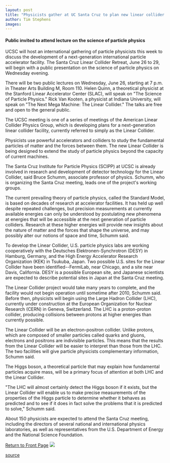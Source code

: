 ```yaml
---
layout: post
title: "Physicists gather at UC Santa Cruz to plan new linear collider project"
author: Tim Stephens
images:
---
```


#### **Public invited to attend lecture on the science of particle physics**

UCSC will host an international gathering of particle physicists this week to discuss the development of a next-generation international particle accelerator facility. The Santa Cruz Linear Collider Retreat, June 26 to 29, will begin with a public presentation on the science of particle physics on Wednesday evening.

There will be two public lectures on Wednesday, June 26, starting at 7 p.m. in Theater Arts Building M, Room 110. Helen Quinn, a theoretical physicist at the Stanford Linear Accelerator Center (SLAC), will speak on "The Science of Particle Physics." Rick Van Kooten, a physicist at Indiana University, will speak on "The Next Mega Machine: The Linear Collider." The talks are free and open to the general public.   
  
The UCSC meeting is one of a series of meetings of the American Linear Collider Physics Group, which is developing plans for a next-generation linear collider facility, currently referred to simply as the Linear Collider.

Physicists use powerful accelerators and colliders to study the fundamental particles of matter and the forces between them. The new Linear Collider is being designed to extend the study of particle physics beyond the capacity of current machines.   
  
The Santa Cruz Institute for Particle Physics (SCIPP) at UCSC is already involved in research and development of detector technology for the Linear Collider, said Bruce Schumm, associate professor of physics. Schumm, who is organizing the Santa Cruz meeting, leads one of the project's working groups.  
  
The current prevailing theory of particle physics, called the Standard Model, is based on decades of research at accelerator facilities. It has held up well despite repeated challenges, but precision measurements at currently available energies can only be understood by postulating new phenomena at energies that will be accessible at the next generation of particle colliders. Research at these higher energies will provide new insights about the nature of matter and the forces that shape the universe, and may possibly alter our notions of space and time, Schumm said.  
  
To develop the Linear Collider, U.S. particle physics labs are working cooperatively with the Deutsches Elektronen-Synchrotron (DESY) in Hamburg, Germany, and the High Energy Accelerator Research Organization (KEK) in Tsukuba, Japan. Two possible U.S. sites for the Linear Collider have been identified--FermiLab, near Chicago, and a site near Davis, California. DESY is a possible European site, and Japanese scientists are expected to describe potential sites in Japan at the Santa Cruz meeting.   
  
The Linear Collider project would take many years to complete, and the facility would not begin operation until sometime after 2010, Schumm said. Before then, physicists will begin using the Large Hadron Collider (LHC), currently under construction at the European Organization for Nuclear Research (CERN) in Geneva, Switzerland. The LHC is a proton-proton collider, producing collisions between protons at higher energies than currently possible.   
  
The Linear Collider will be an electron-positron collider. Unlike protons, which are composed of smaller particles called quarks and gluons, electrons and positrons are indivisible particles. This means that the results from the Linear Collider will be easier to interpret than those from the LHC. The two facilities will give particle physicists complementary information, Schumm said.  
  
The Higgs boson, a theoretical particle that may explain how fundamental particles acquire mass, will be a primary focus of attention at both LHC and the Linear Collider.  
  
"The LHC will almost certainly detect the Higgs boson if it exists, but the Linear Collider will enable us to make precise measurements of the properties of the Higgs particle to determine whether it behaves as predicted and to see if it does in fact solve the problems that it is predicted to solve," Schumm said.   
  
About 150 physicists are expected to attend the Santa Cruz meeting, including the directors of several national and international physics laboratories, as well as representatives from the U.S. Department of Energy and the National Science Foundation.

  

[Return to Front Page][1] ![ ][2]

[1]: ../../index.html
[2]: ../../images/trans.gif

[source](http://www1.ucsc.edu/currents/01-02/06-24/physicists.html "Permalink to physicists")
